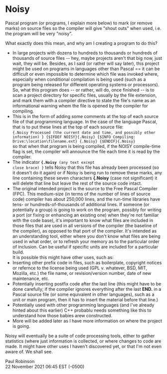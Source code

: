 # Noisy
Pascal program (or programs, I explain more below) to mark (or remove marks) on 
source files so the compiler will give "shout outs" when used, i.e. the program
will be very "noisy".

What exactly does this mean, and why am I creating a program to do this? 
* In large projects with dozens to hundreds to thousands or hundreds of 
thousands of source files -- hey, maybe projects aren't that big now, just wait, 
they will be. Besides, as I said (or rather will say later), this project might 
be used on programs in languages other than Pascal ==  it can be difficult or even 
impossible to determine which file was invoked where, especially when conditional 
compilation is being used (such as a program being released for different operating 
systems or processors). So, what this program does -- or rather, will do, once 
finished -- is to scan a project directory for specific files, usually by the file 
extension, and mark them with a compiler directive to state the file's name as an 
informational warning whem the file is opened by the compiler for compiling. 
* This is in the form of adding some comments at the top of each source file of 
that programming language. In the case of the language Pascal, that is to put 
these lines at the top of each source file:<br />
<code>{.Noisy Processed (the current date and time, and possibly other information) }
{$IFDEF NOISY}{.Noisy}
{$INFO Compiling: Drive:\location\filename.ext} {.Noisy}
{$ENDIF}{.Noisy}</code></br>
so that when that program is being compiled, if the NOISY compile-time flag is set, the 
compiler will announce the file each time it is read by the compiler. 
* The indicator <b><code>{.Noisy</code></b><code> (any text except close brace) }</code> 
tells Noisy that this file has already been processed (so it doesn't do it again) or if 
Noisy is being run to remove these marks, any line containing these seven characters 
<b>{.Noisy</b> (case not significant) it will delete that line but leave the rest of the 
source code intact.
* The original intended project is the source to the Free Pascal Compiler (FPC). This 
medium-size (in terms of the number of lines of source code) compiler has about 250,000 
lines, and the run-time libraries have tens- or hundreds-of-thousands of additional 
lines. If someone (or potentially a group) is going to work on the program, possibly for
writing a port (or fixing or enhancing an existing one) when they're not familiar with
the code base), it's important to know what files are included in those files that are 
used in all versions of the compiler  (the baseline of the compiler), as opposed to that 
port of the compiler. It's intended as an understanding tool, either where you don't 
know what files are being used in what order, or to refresh your memory as to the 
particular order of inclusion. Can be useful if specific units are included for a 
particular build.<br />
It is possible this might have other uses, such as: 
* Inserting other prefix code in files, such as boilerplate, copyright notices or 
refernce to the license being used (GPL v. whatever, BSD, MIT, Mozilla, etc.) the 
file name, or revision/version number, date of new maintenance, etc. 
* Potentially inserting postfix code after the last line (this might have to be done 
carefully; if the compiler ignores everything after the last <b>END.</B> in a Pascal
source file (or some equivalent in other languages), such as a unit or main program, 
then it has to insert the material before that line.)
* Potentially used with other programming languages (and I've already hinted about 
this earlier) C++ probablu needs something like this to understand how those babies
arew constructed.
* More will be added later as I have more information on where the project is going.

Noisy will eventually be a suite of code processing tools, either to gather statistics 
(where just information is collected, or where changes to code are made. It might have 
other uses I haven't discovered yet, or that I'm not even aware of. We shall see.

Paul Robinson<br/>
22 November 2021 06:45 EST (-0500)
